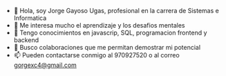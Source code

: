 - 👋 Hola, soy Jorge Gayoso Ugas, profesional en la carrera de Sistemas e Informatica
- 👀 Me interesa mucho el aprendizaje y los desafios mentales
- 🌱 Tengo conocimientos en javascrip, SQL, programacion frontend y backend
- 💞️ Busco colaboraciones que me permitan demostrar mi potencial
- 📫 Pueden contactarse conmigo al 970927520 o al correo gorgexc4@gmail.com

<!---
✨✨ 
--->
